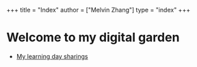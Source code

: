+++
title = "Index"
author = ["Melvin Zhang"]
type = "index"
+++

# Welcome to my digital garden

* [My learning day sharings](/posts/ld)

